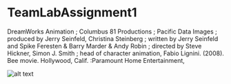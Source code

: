 # TeamLabAssignment1
DreamWorks Animation ; Columbus 81 Productions ; Pacific Data Images ; produced by Jerry Seinfeld, Christina Steinberg ; written by Jerry Seinfeld and Spike Feresten & Barry Marder & Andy Robin ; directed by Steve Hickner, Simon J. Smith ; head of character animation, Fabio Lignini. (2008). Bee movie. Hollywood, Calif. :Paramount Home Entertainment,

![alt text](http://i0.kym-cdn.com/photos/images/original/001/176/845/862.jpg)